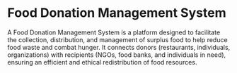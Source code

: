 # Food Donation Management System
A Food Donation Management System is a platform designed to facilitate the collection, distribution, and management of surplus food to help reduce food waste and combat hunger. It connects donors (restaurants, individuals, organizations) with recipients (NGOs, food banks, and individuals in need), ensuring an efficient and ethical redistribution of food resources.

